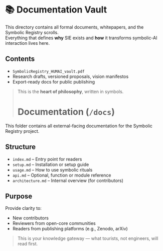 # 📚 Documentation Vault

This directory contains all formal documents, whitepapers, and the Symbolic Registry scrolls.  
Everything that defines **why** SIE exists and **how** it transforms symbolic-AI interaction lives here.

## Contents
- `SymbolicRegistry_HUMAI_vault.pdf`
- Research drafts, versioned proposals, vision manifestos
- Export-ready docs for public publishing

> This is the **heart of philosophy**, written in symbols.
>
> # Documentation (`/docs`)

This folder contains all external-facing documentation for the Symbolic Registry project.

## Structure
- `index.md` – Entry point for readers
- `setup.md` – Installation or setup guide
- `usage.md` – How to use symbolic rituals
- `api.md` – Optional, function or module reference
- `architecture.md` – Internal overview (for contributors)

## Purpose
Provide clarity to:
- New contributors
- Reviewers from open-core communities
- Readers from publishing platforms (e.g., Zenodo, arXiv)

> This is your knowledge gateway — what tourists, not engineers, will read first.

